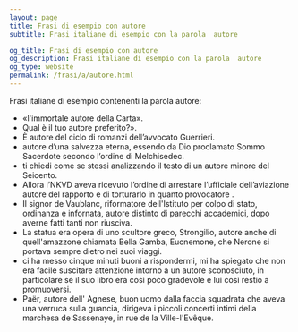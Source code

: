 ```yaml
---
layout: page
title: Frasi di esempio con autore 
subtitle: Frasi italiane di esempio con la parola  autore

og_title: Frasi di esempio con autore 
og_description: Frasi italiane di esempio con la parola  autore
og_type: website
permalink: /frasi/a/autore.html
---
```


Frasi italiane di esempio contenenti la parola autore:


- «l'immortale autore della Carta».
- Qual è il tuo autore preferito?».
- È autore del ciclo di romanzi dell’avvocato Guerrieri.
- autore d’una salvezza eterna, essendo da Dio proclamato Sommo Sacerdote secondo l’ordine di Melchisedec.
- ti chiedi come se stessi analizzando il testo di un autore minore del Seicento.
- Allora l’NKVD aveva ricevuto l’ordine di arrestare l’ufficiale dell’aviazione autore del rapporto e di torturarlo in quanto provocatore .
- Il signor de Vaublanc, riformatore dell'Istituto per colpo di stato, ordinanza e infornata, autore distinto di parecchi accademici, dopo averne fatti tanti non riusciva.
- La statua era opera di uno scultore greco, Strongilio, autore anche di quell'amazzone chiamata Bella Gamba, Eucnemone, che Nerone si portava sempre dietro nei suoi viaggi.
- ci ha messo cinque minuti buoni a rispondermi, mi ha spiegato che non era facile suscitare attenzione intorno a un autore sconosciuto, in particolare se il suo libro era così poco gradevole e lui così restio a promuoversi.
- Paër, autore dell' Agnese, buon uomo dalla faccia squadrata che aveva una verruca sulla guancia, dirigeva i piccoli concerti intimi della marchesa de Sassenaye, in rue de la Ville-l'Evêque.
